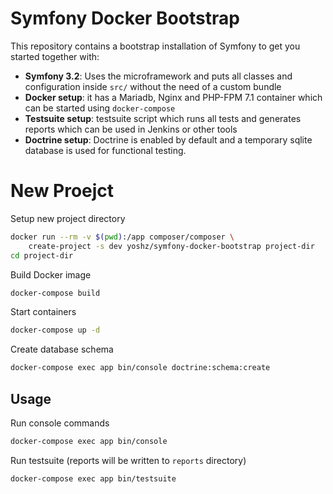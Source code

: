 Symfony Docker Bootstrap
========================

This repository contains a bootstrap installation of Symfony to get you started together with:

- **Symfony 3.2**: Uses the microframework and puts all classes and configuration inside `src/` without the need of a custom bundle
- **Docker setup**: it has a Mariadb, Nginx and PHP-FPM 7.1 container which can be started using `docker-compose`
- **Testsuite setup**: testsuite script which runs all tests and generates reports which can be used in Jenkins or other tools
- **Doctrine setup**: Doctrine is enabled by default and a temporary sqlite database is used for functional testing.

New Proejct
===========

Setup new project directory

```bash
docker run --rm -v $(pwd):/app composer/composer \
    create-project -s dev yoshz/symfony-docker-bootstrap project-dir
cd project-dir
```

Build Docker image

```bash
docker-compose build
```

Start containers

```bash
docker-compose up -d
```

Create database schema

```bash
docker-compose exec app bin/console doctrine:schema:create
```

Usage
-----

Run console commands

```bash
docker-compose exec app bin/console
```

Run testsuite (reports will be written to `reports` directory)

```bash
docker-compose exec app bin/testsuite
```

